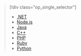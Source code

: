 > [!div class="op_single_selector"]
>- [.NET](../articles/storage/storage-dotnet-how-to-use-tables.md)
>- [Node.js](../articles/storage/storage-nodejs-how-to-use-table-storage.md)
>- [Java](../articles/storage/storage-java-how-to-use-table-storage.md)
>- [C++](../articles/storage/storage-c-plus-plus-how-to-use-tables.md)
>- [PHP](../articles/storage/storage-php-how-to-use-table-storage.md)
>- [Ruby](../articles/storage/storage-ruby-how-to-use-table-storage.md)
>- [Python](../articles/storage/storage-python-how-to-use-table-storage.md)